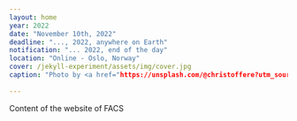 ```yaml
---
layout: home
year: 2022
date: "November 10th, 2022"
deadline: "..., 2022, anywhere on Earth"
notification: "... 2022, end of the day"
location: "Online - Oslo, Norway"
cover: /jekyll-experiment/assets/img/cover.jpg
caption: "Photo by <a href="https://unsplash.com/@christoffere?utm_source=unsplash&utm_medium=referral&utm_content=creditCopyText">Christoffer Engström</a> on <a href="https://unsplash.com/s/photos/oslo?utm_source=unsplash&utm_medium=referral&utm_content=creditCopyText">Unsplash</a>"
  
---
```


Content of the website of FACS
